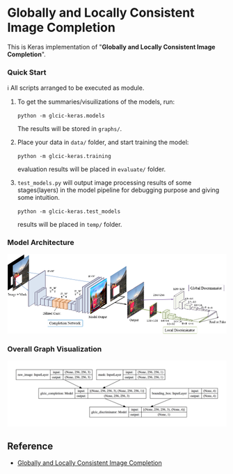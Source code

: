 # Globally and Locally Consistent Image Completion

This is Keras implementation of "**Globally and Locally Consistent Image Completion**".

### Quick Start
ℹ️ All scripts arranged to be executed as module.

1. To get the summaries/visuilizations of the models, run:

    `python -m glcic-keras.models`

    The results will be stored in `graphs/`.

2. Place your data in `data/` folder, and start training the model:

    `python -m glcic-keras.training`

    evaluation results will be placed in `evaluate/` folder.

3. `test_models.py` will output image processing results of some stages(layers) in the model pipeline for debugging purpose and giving some intuition.

    `python -m glcic-keras.test_models`

    results will be placed in `temp/` folder.


### Model Architecture
![](./static/model_v2.png)

### Overall Graph Visualization
![](./static/glcic_graph.png)


## Reference
* [Globally and Locally Consistent Image Completion](http://hi.cs.waseda.ac.jp/~iizuka/projects/completion/en/)
